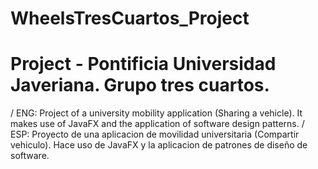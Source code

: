 # WheelsTresCuartos_Project
# Project - Pontificia Universidad Javeriana. Grupo tres cuartos.

/ ENG: Project of a university mobility application (Sharing a vehicle). It makes use of JavaFX and the application of software design patterns.
/ ESP: Proyecto de una aplicacion de movilidad universitaria (Compartir vehiculo). Hace uso de JavaFX y la aplicacion de patrones de diseño de software.
